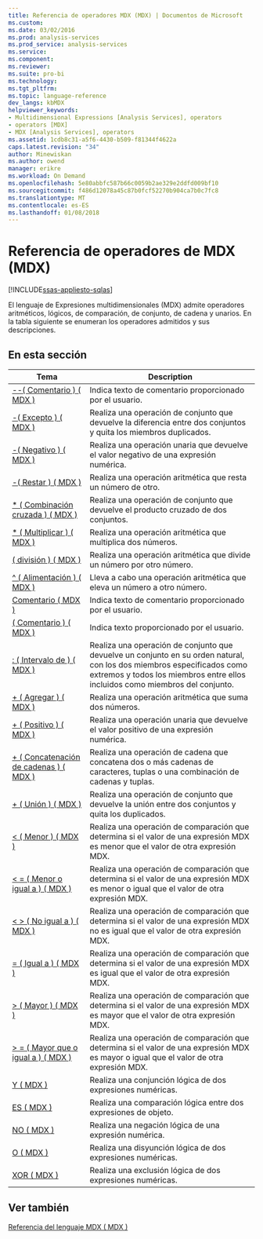 ```yaml
---
title: Referencia de operadores MDX (MDX) | Documentos de Microsoft
ms.custom: 
ms.date: 03/02/2016
ms.prod: analysis-services
ms.prod_service: analysis-services
ms.service: 
ms.component: 
ms.reviewer: 
ms.suite: pro-bi
ms.technology: 
ms.tgt_pltfrm: 
ms.topic: language-reference
dev_langs: kbMDX
helpviewer_keywords:
- Multidimensional Expressions [Analysis Services], operators
- operators [MDX]
- MDX [Analysis Services], operators
ms.assetid: 1cdb8c31-a5f6-4430-b509-f81344f4622a
caps.latest.revision: "34"
author: Minewiskan
ms.author: owend
manager: erikre
ms.workload: On Demand
ms.openlocfilehash: 5e80abbfc587b66c0059b2ae329e2ddfd009bf10
ms.sourcegitcommit: f486d12078a45c87b0fcf52270b904ca7b0c7fc8
ms.translationtype: MT
ms.contentlocale: es-ES
ms.lasthandoff: 01/08/2018
---
```

# <a name="mdx-operator-reference-mdx"></a>Referencia de operadores de MDX (MDX)
[!INCLUDE[ssas-appliesto-sqlas](../includes/ssas-appliesto-sqlas.md)]

  El lenguaje de Expresiones multidimensionales (MDX) admite operadores aritméticos, lógicos, de comparación, de conjunto, de cadena y unarios. En la tabla siguiente se enumeran los operadores admitidos y sus descripciones.  
  
## <a name="in-this-section"></a>En esta sección  
  
|Tema|Description|  
|-----------|-----------------|  
|[--&#40; Comentario &#41; &#40; MDX &#41;](../mdx/comment-mdx-operator-reference.md)|Indica texto de comentario proporcionado por el usuario.|  
|[-&#40; Excepto &#41; &#40; MDX &#41;](../mdx/except-mdx-operator.md)|Realiza una operación de conjunto que devuelve la diferencia entre dos conjuntos y quita los miembros duplicados.|  
|[-&#40; Negativo &#41; &#40; MDX &#41;](../mdx/negative-mdx.md)|Realiza una operación unaria que devuelve el valor negativo de una expresión numérica.|  
|[-&#40; Restar &#41; &#40; MDX &#41;](../mdx/subtract-mdx.md)|Realiza una operación aritmética que resta un número de otro.|  
|[&#42; &#40; Combinación cruzada &#41; &#40; MDX &#41;](../mdx/crossjoin-mdx-operator-reference.md)|Realiza una operación de conjunto que devuelve el producto cruzado de dos conjuntos.|  
|[&#42; &#40; Multiplicar &#41; &#40; MDX &#41;](../mdx/multiply-mdx.md)|Realiza una operación aritmética que multiplica dos números.|  
|[&#40; división &#41; &#40; MDX &#41;](../mdx/divide-mdx-operator-reference.md)|Realiza una operación aritmética que divide un número por otro número.|  
|[^ &#40; Alimentación &#41; &#40; MDX &#41;](../mdx/power-mdx.md)|Lleva a cabo una operación aritmética que eleva un número a otro número.|  
|[Comentario &#40; MDX &#41;](../mdx/comment-mdx.md)|Indica texto de comentario proporcionado por el usuario.|  
|[&#40; Comentario &#41; &#40; MDX &#41;](../mdx/comment-mdx-double-slash.md)|Indica texto proporcionado por el usuario.|  
|[: &#40; Intervalo de &#41; &#40; MDX &#41;](../mdx/range-mdx.md)|Realiza una operación de conjunto que devuelve un conjunto en su orden natural, con los dos miembros especificados como extremos y todos los miembros entre ellos incluidos como miembros del conjunto.|  
|[+ &#40; Agregar &#41; &#40; MDX &#41;](../mdx/add-mdx.md)|Realiza una operación aritmética que suma dos números.|  
|[+ &#40; Positivo &#41; &#40; MDX &#41;](../mdx/positive-mdx.md)|Realiza una operación unaria que devuelve el valor positivo de una expresión numérica.|  
|[+ &#40; Concatenación de cadenas &#41; &#40; MDX &#41;](../mdx/string-concatenation-mdx.md)|Realiza una operación de cadena que concatena dos o más cadenas de caracteres, tuplas o una combinación de cadenas y tuplas.|  
|[+ &#40; Unión &#41; &#40; MDX &#41;](../mdx/union-mdx-operator-reference.md)|Realiza una operación de conjunto que devuelve la unión entre dos conjuntos y quita los duplicados.|  
|[&#60; &#40; Menor &#41; &#40; MDX &#41;](../mdx/less-than-mdx.md)|Realiza una operación de comparación que determina si el valor de una expresión MDX es menor que el valor de otra expresión MDX.|  
|[&#60; = &#40; Menor o igual a &#41; &#40; MDX &#41;](../mdx/less-than-or-equal-to-mdx.md)|Realiza una operación de comparación que determina si el valor de una expresión MDX es menor o igual que el valor de otra expresión MDX.|  
|[&#60; &#62; &#40; No igual a &#41; &#40; MDX &#41;](../mdx/not-equal-to-mdx.md)|Realiza una operación de comparación que determina si el valor de una expresión MDX no es igual que el valor de otra expresión MDX.|  
|[= &#40; Igual a &#41; &#40; MDX &#41;](../mdx/equal-to-mdx.md)|Realiza una operación de comparación que determina si el valor de una expresión MDX es igual que el valor de otra expresión MDX.|  
|[&#62; &#40; Mayor &#41; &#40; MDX &#41;](../mdx/greater-than-mdx.md)|Realiza una operación de comparación que determina si el valor de una expresión MDX es mayor que el valor de otra expresión MDX.|  
|[&#62; = &#40; Mayor que o igual a &#41; &#40; MDX &#41;](../mdx/greater-than-or-equal-to-mdx.md)|Realiza una operación de comparación que determina si el valor de una expresión MDX es mayor o igual que el valor de otra expresión MDX.|  
|[Y &#40; MDX &#41;](../mdx/and-mdx.md)|Realiza una conjunción lógica de dos expresiones numéricas.|  
|[ES &#40; MDX &#41;](../mdx/is-mdx.md)|Realiza una comparación lógica entre dos expresiones de objeto.|  
|[NO &#40; MDX &#41;](../mdx/not-mdx.md)|Realiza una negación lógica de una expresión numérica.|  
|[O &#40; MDX &#41;](../mdx/or-mdx.md)|Realiza una disyunción lógica de dos expresiones numéricas.|  
|[XOR &#40; MDX &#41;](../mdx/xor-mdx.md)|Realiza una exclusión lógica de dos expresiones numéricas.|  
  
## <a name="see-also"></a>Ver también  
 [Referencia del lenguaje MDX &#40; MDX &#41;](../mdx/mdx-language-reference-mdx.md)  
  
  
